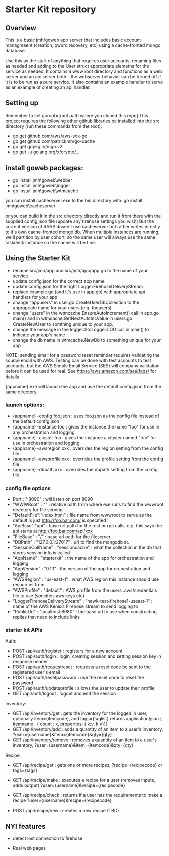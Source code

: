 # Starter Kit repository

## Overview
This is a basic jmh/goweb app server that includes basic account managmeent (creation, pword recovery, etc) using a cache-fronted mongo database.

Use this as the start of anything that requires user accounts, renaming files as needed and adding to the User struct appropriate elemetns for the service as needed.  It contains a www root directory and functions as a web server and an api server both - the webserver behavior can be turned off if it is to be run as a pure service.  It also contains an example handler to serve as an example of creating an api handler.

## Setting up
Remember to set goroot=[root path where you cloned this repo]
This project requires the following other github libraries be installed into the src directory (run these commands from the root):

* go get github.com/aws/aws-sdk-go
* go get github.com/patrickmn/go-cache
* go get gopkg.in/mgo.v2
* go get -u golang.org/x/crypto/...

## install goweb packages:

* go install jmh\goweb\webber
* go install jmh\goweb\logger
* go install jmh\goweb\wtmcache


you can install cacheserver.exe to the bin directory with:
go install jmh\goweb\cacheserver

or you can build it in the src directory directly and run it from there with the supplied config.json file (update any firehose settings you wish) But the current 
version of RAAS dosen't use cacheserver but rather writes directly to it's own cache-fronted mongo db.  When multiple instances are running, we'll partition by 
user cohort, so the same user will always use the same taskdeck instance so the cache will be fine. 

## Using the Starter Kit

- rename src/jmh/app and src/jmh/app/app.go to the name of your service.  
- update config.json for the correct app name
- update config.json for the right LoggerFirehoseDeliveryStream
- replace example.go (and it's use in app.go) with appropriate api handlers for your app
- change "appusers" in user.go CreateUserDbCollection to the appropriate name for your users (e.g. foousers)
- change "users" in the wtmcache.EnsureAutoIncrement() call in app.go main() and in wtmcache.GetNextAutoIncValue in users.go CreateNewUser to somthing unique to your app. 
- change the message in the logger.StdLogger.LOG call in main() to indicate your app's name
- change the db name in wtmcache.NewDb to something unique for your app

NOTE:  sending email for a password reset reminder requires validating the source email with AWS.  Testing can be done with test accounts to test accounts, but the AWS Simple Email Service (SES) will company validation before it can be used for real.  See https://aws.amazon.com/ses/faqs/ for details

{appname}.exe will launch the app and use the default config.json from the same directory. 

### launch options:
- {appname} -config foo.json   :  uses foo.json as the config file instead of the default config.json
- {appname} -instance foo  : gives the instance the name "foo" for use in any orchestration and logging
- {appname} -cluster foo  : gives the instance a cluster named "foo" for use in orchestration and logging
- {appname} -awsregion xxx : overrides the region setting from the config file
- {appname} -awsprofile xxx : overrides the profile setting from the config file
- {appname} -dbpath xxx : overrides the dbpath setting from the config file

### config file options
- Port : ":8090"  : will listen on port 8090
- "WWWRoot" : ""  : relative path from where exe runs to find the wwwroot directory for file serving
- "DefaultFile":"index.html"  : file name from wwwroot to serve as the default is just http://foo.bar.com/ is specified
- "ApiBase":"api"  : base url path for the rest or rpc calls.  e.g. this says the api starts at http://foo.bar.com/api/xxx
- "FileBase" : "/" : base url path for the fileserver
- "DBPath" : "127.0.0.1:27017"  : url to find the mongodb at.
- "SessionCollName" : "sessioncache" : what the collection in the db that stores session info is called
- "AppName" : "starterkit"  : the name of the app for orchestration and logging
- "AppVersion" : "0.1.1"  : the version of the app for orchestration and logging
- "AWSRegion" : "us-east-1"  : what AWS region this instance should use resources from
- "AWSProfile" : "default"  : AWS profile from the users .aws/credentials file to use (specifies aws keys etc)
- "LoggerFirehoseDeliveryStream" : "hawk-test-firehose1-useast-1"  : name of the AWS Kenisis Firehose stream to send logging to
- "PublicUrl" : "localhost:8080"  : the base url to use when constructing replies that need to include links


### starter kit APIs

Auth:
- POST /api/auth/register : registers for a new account 
- POST /api/auth/login : login, creating session and setting session key in response header
- POST /api/auth/requestreset : requests a reset code be sent to the registered user's email
- POST /api/auth/resetpassword : use the reset code to reset the password
- POST /api/auth/updateprofile : allows the user to update their profile
- GET /api/auth/logout : logout and end the session

Inventory:
- GET /api/inventory/get  : gets the inventory for the logged in user, optionally item={itemcode}, and tags={taglist}
        returns application/json { itemname : { count : x, properties: { k:v, k:v}}}
- GET /api/inventory/add  : adds a quantity of an item to a user's inventory, ?user={username}&item={itemcode}&qty={qty} 
- GET /api/inventory/remove  : removes a quantity of an item to a user's inventory, ?user={username}&item={itemcode}&qty={qty} 

Recipe:
- GET /api/recipe/get : gets one or more recipes, ?recipe={recipecode} or tags={tags}
- GET /api/recipe/make : executes a recipe for a user (removes inputs, adds output) ?user={username}&recipe={recipecode}
- GET /api/recipe/check : returns if a user has the requirements to make a recipe ?user={username}&recipe={recipecode}

- POST /api/recipe/new : creates a new recipe (TBD)



## NYI features
 
- detect lost connection to firehose

- Real web pages


